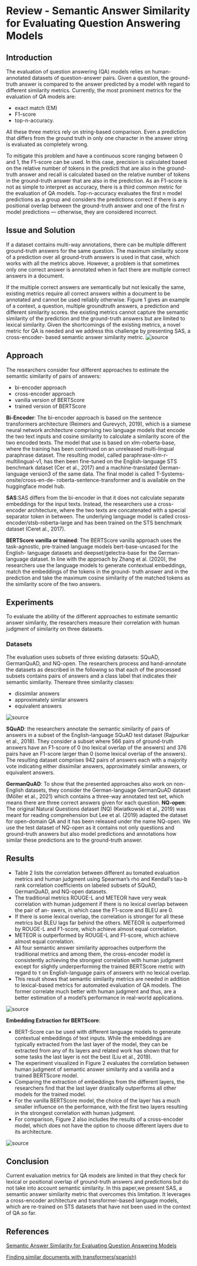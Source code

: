 # Review - Semantic Answer Similarity for Evaluating Question Answering Models
## Introduction
The evaluation of question answering (QA) models relies on human-annotated datasets of question-answer pairs. Given a question, the ground-truth answer is compared to the answer predicted by a model with regard to different similarity metrics. Currently, the most prominent metrics for the evaluation of QA models are:
- exact match (EM)
- F1-score
- top-n-accuracy. 

All these three metrics rely on string-based comparison. Even a prediction that differs from the ground truth in only one character in the answer string is evaluated as completely wrong. 

To mitigate this problem and have a continuous score ranging between 0 and 1, the F1-score can be used. In this case, precision is calculated based on the relative number of tokens in the predicti that are also in the ground-truth answer and recall is calculated based on the relative number of tokens in the ground-truth answer that are also in the prediction. As an F1-score is not as simple to interpret as accuracy, there is a third common metric for the evaluation of QA models. Top-n-accuracy evaluates the first n model predictions as a group and considers the predictions correct if there is any positional overlap between the ground-truth answer and one of the first n model predictions — otherwise, they are considered incorrect.
## Issue and Solution
If a dataset contains multi-way annotations, there can be multiple different ground-truth answers for the same question. The maximum similarity score
of a prediction over all ground-truth answers is used in that case, which works with all the metrics above. However, a problem is that sometimes only one correct answer is annotated when in fact there are multiple correct answers in a document. 

If the multiple correct answers are semantically but not lexically the same, existing metrics require all correct answers within a document to be annotated and cannot be used reliably otherwise. Figure 1 gives an example of a context, a question, multiple groundtruth answers, a prediction and different similarity scores. the existing metrics cannot capture the semantic similarity of the prediction and the ground-truth answers but are limited to lexical similarity. Given the shortcomings of the existing metrics, a novel metric for QA is needed and we address this challenge by presenting SAS, a cross-encoder- based semantic answer similarity metric.
                               ![source](https://github.com/adrienpayong/object-detection/blob/main/table1a.png)
## Approach 
The researchers consider four different approaches to estimate the semantic similarity of pairs of answers: 
- bi-encoder approach
- cross-encoder approach
- vanilla version of BERTScore
- trained version of BERTScore

**Bi-Encoder**: The bi-encoder approach is based on the sentence transformers architecture (Reimers and Gurevych, 2019), which is a siamese neural network architecture comprising two language models that encode the two text inputs and cosine similarity to calculate a similarity score of the two encoded texts. The model that use is based on xlm-roberta-base, where the training has been continued on an unreleased multi-lingual paraphrase dataset. The resulting model, called paraphrase-xlm-r-multilingual-v1, has then been fine-tuned on the English-language STS benchmark
dataset (Cer et al., 2017) and a machine-translated German-language version3 of the same data. The final model is called T-Systems-onsite/cross-en-de-
roberta-sentence-transformer and is available on the huggingface model hub.

**SAS**:SAS differs from the bi-encoder in that it does not calculate separate embeddings for the input texts. Instead, the researchers use a cross-encoder architecture, where the two texts are concatenated with a special separator token in between. The underlying language model is called cross-encoder/stsb-roberta-large and has been trained on the STS benchmark dataset (Ceret al., 2017).

**BERTScore vanilla or trained**: The BERTScore vanilla approach uses the task-agnostic, pre-trained language models bert-base-uncased for the English-
language datasets and deepset/gelectra-base for the German-language dataset. In line with the approach by Zhang et al. (2020), the researchers use the language models to generate contextual embeddings, match the embeddings of the tokens in the ground- truth answer and in the prediction and take the maximum cosine similarity of the matched tokens as the similarity score of the two answers. 

## Experiments
To evaluate the ability of the different approaches to estimate semantic answer similarity, the researchers measure their correlation with human judgment of similarity on three datasets. 
### Datasets
The evaluation uses subsets of three existing datasets: SQuAD, GermanQuAD, and NQ-open. The researchers process and hand-annotate the datasets as described in the following so that each of the processed subsets contains pairs of answers and a class label that indicates their semantic similarity. Thereare three similarity classes: 
- dissimilar answers
- approximately similar answers
- equivalent answers


![source](https://github.com/adrienpayong/object-detection/blob/main/table1b.png)

**SQuAD**: the researchers annotate the semantic similarity of pairs of answers in a subset of the English-language SQuAD test dataset (Rajpurkar et al., 2018). They consider a subset where 566 pairs of ground-truth answers have an F1-score of 0 (no lexical overlap of the answers) and 376 pairs have an F1-score larger than 0 (some lexical overlap of the answers). The resulting dataset comprises 942 pairs of answers each with a majority vote indicating either dissimilar answers, approximately similar answers, or equivalent answers.

**GermanQuAD**: To show that the presented approaches also work on non-English datasets, they consider the German-language GermanQuAD dataset (Möller et al., 2021) which contains a three-way annotated test set, which means there are three correct answers given for each question.
**NQ-open**: The original Natural Questions dataset (NQ) (Kwiatkowski et al., 2019) was meant for reading comprehension but Lee et al. (2019) adapted the dataset for open-domain QA and it has been released under the name NQ-open. We use the test dataset of NQ-open as it contains not only questions and ground-truth answers but also model predictions and annotations how similar these predictions are to the ground-truth answer. 
## Results
- Table 2 lists the correlation between different au tomated evaluation metrics and human judgment using Spearman’s rho and Kendall’s tau-b rank correlation coefficients on labeled subsets of SQuAD, GermanQuAD, and NQ-open datasets.
- The traditional metrics ROUGE-L and METEOR have very weak correlation with human judgement if there is no lexical overlap between the pair of an-
swers, in which case the F1-score and BLEU are 0.
- If there is some lexical overlap, the correlation is stronger for all these metrics but BLEU lags far behind the others. METEOR is outperformed by ROUGE-L and F1-score, which achieve almost equal correlation. 
- METEOR is outperformed by ROUGE-L and F1-score, which achieve almost equal correlation.
- All four semantic answer similarity approaches outperform the traditional metrics and among them, the cross-encoder model is consistently achieving the strongest correlation with human judgment except for slightly underperforming the trained BERTScore metric with regard to τ on English-language pairs of answers with no lexical overlap.
- This result shows that semantic similarity metrics are needed in addition to lexical-based metrics for automated evaluation of QA models. The former correlate much better with human judgment and thus, are a better estimation of a model’s performance in real-world applications.

![source](https://github.com/adrienpayong/object-detection/blob/main/table1.png)

**Embedding Extraction for BERTScore**:
- BERT-Score can be used with different language models to generate contextual embeddings of text inputs. While the embeddings are typically extracted from the last layer of the model, they can be extracted from any of its layers and related work has shown that for some tasks the last layer is not the best (Liu
et al., 2019). 
- The experiment visualized in Figure 2 evaluates the correlation between human judgment of semantic answer similarity and a vanilla and a trained BERTScore model. 
- Comparing the extraction of embeddings from the different layers, the researchers find that the last layer drastically outperforms all other models for the trained model. 
- For the vanilla BERTScore model, the choice of the layer has a much smaller influence on the performance, with the first two layers resulting in the strongest correlation with human judgment. 
- For comparison, Figure 2 also includes the results of a cross-encoder model, which does not have the option to choose different layers due to its architecture.

![source](https://github.com/adrienpayong/object-detection/blob/main/table1C.png)

## Conclusion
Current evaluation metrics for QA models are limited in that they check for lexical or positional overlap of ground-truth answers and predictions but do not take into account semantic similarity. In this paper,we present SAS, a semantic answer similarity metric that overcomes this limitation. It leverages a cross-encoder architecture and transformer-based language models, which are  re-trained on STS datasets that have not been used in the context of
QA so far. 

## References
[Semantic Answer Similarity for Evaluating Question Answering Models](https://arxiv.org/abs/2108.06130)

[Finding similar documents with transformers(spanish)](https://github.com/adrienpayong/Semantic-Answer-Similarity-for-Evaluating-Question-Answering-Models/blob/main/Sematinc_Search_Spanish.ipynb)
